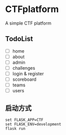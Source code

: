 # CTFplatform
 A simple CTF platform

## TodoList

- [ ] home
- [ ] about
- [ ] admin
- [ ] challenges
- [ ] login & register
- [ ] scoreboard
- [ ] teams
- [ ] users

## 启动方式
```shell
set FLASK_APP=CTF
set FLASK_ENV=development
flask run
```